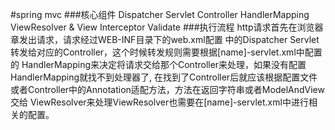 ﻿#spring mvc
###核心组件
Dispatcher Servlet Controller HandlerMapping ViewResolver & View Interceptor Validate
###执行流程
http请求首先在浏览器章发出请求，请求经过WEB-INF目录下的web.xml配置
中的Dispatcher Servlet转发给对应的Controller，这个时候转发规则需要根据[name]-servlet.xml中配置的
HandlerMapping来决定将请求交给那个Controller来处理，如果没有配置HandlerMapping就找不到处理器了,
在找到了Controller后就应该根据配置文件或者Controller中的Annotation适配方法，方法在返回字符串或者ModelAndView交给
ViewResolver来处理ViewResolver也需要在[name]-servlet.xml中进行相关的配置。




